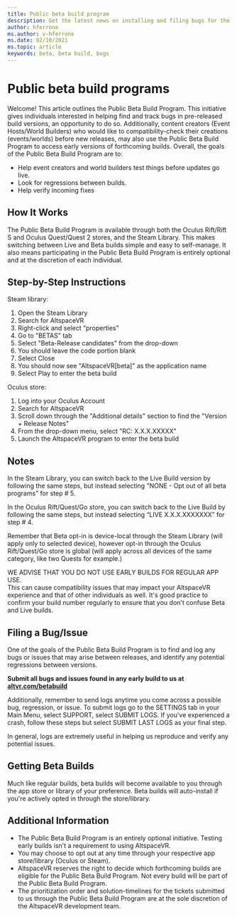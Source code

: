 ```yaml
---
title: Public beta build program
description: Get the latest news on installing and filing bugs for the newest AltspaceVR beta build program.
author: hferrone
ms.author: v-hferrone
ms.date: 02/10/2021
ms.topic: article
keywords: beta, beta build, bugs
---
```


# Public beta build programs

Welcome! This article outlines the Public Beta Build Program. This initiative gives individuals interested in helping find and track bugs in pre-released build versions, an opportunity to do so. Additionally, content creators (Event Hosts/World Builders) who would like to compatibility-check their creations (events/worlds) before new releases, may also use the Public Beta Build Program to access early versions of forthcoming builds. Overall, the goals of the Public Beta Build Program are to: 

* Help event creators and world builders test things before updates go live.  
* Look for regressions between builds. 
* Help verify incoming fixes 
 
## How It Works

The Public Beta Build Program is available through both the Oculus Rift/Rift S and Oculus Quest/Quest 2 stores, and the Steam Library. This makes switching between Live and Beta builds simple and easy to self-manage. It also means participating in the Public Beta Build Program is entirely optional and at the discretion of each individual. 

## Step-by-Step Instructions  

Steam library:

1. Open the Steam Library
2. Search for AltspaceVR
3. Right-click and select "properties"
4. Go to "BETAS" tab
5. Select "Beta-Release candidates" from the drop-down
6. You should leave the code portion blank
7. Select Close
8. You should now see "AltspaceVR[beta]" as the application name
9. Select Play to enter the beta build

Oculus store:

1. Log into your Oculus Account
2. Search for AltspaceVR
3. Scroll down through the "Additional details" section to find the "Version + Release Notes"
4. From the drop-down menu, select "RC: X.X.X.XXXXX"
5. Launch the AltspaceVR program to enter the beta build

## Notes

In the Steam Library, you can switch back to the Live Build version by following the same steps, but instead selecting "NONE - Opt out of all beta programs" for step # 5. 

In the Oculus Rift/Quest/Go store, you can switch back to the Live Build by following the same steps, but instead selecting “LIVE X.X.X.XXXXXXX” for step # 4. 

Remember that Beta opt-in is device-local through the Steam Library (will apply only to selected device), however opt-in through the Oculus Rift/Quest/Go store is global (will apply across all devices of the same category, like two Quests for example.) 

WE ADVISE THAT YOU DO NOT USE EARLY BUILDS FOR REGULAR APP USE.  
This can cause compatibility issues that may impact your AltspaceVR experience and that of other individuals as well. It's good practice to confirm your build number regularly to ensure that you don't confuse Beta and Live builds. 

## Filing a Bug/Issue

One of the goals of the Public Beta Build Program is to find and log any bugs or issues that may arise between releases, and identify any potential regressions between versions.  

**Submit all bugs and issues found in any early build to us at [altvr.com/betabuild](https://help.altvr.com/hc/requests/new?ticket_form_id=360004678833)**

Additionally, remember to send logs anytime you come across a possible bug, regression, or issue. To submit logs go to the SETTINGS tab in your Main Menu, select SUPPORT, select SUBMIT LOGS. If you've experienced a crash, follow these steps but select SUBMIT LAST LOGS as your final step. 

In general, logs are extremely useful in helping us reproduce and verify any potential issues. 

## Getting Beta Builds

Much like regular builds, beta builds will become available to you through the app store or library of your preference. Beta builds will auto-install if you're actively opted in through the store/library. 

## Additional Information

* The Public Beta Build Program is an entirely optional initiative. Testing early builds isn't a requirement to using AltspaceVR. 
* You may choose to opt out at any time through your respective app store/library (Oculus or Steam).  
* AltspaceVR reserves the right to decide which forthcoming builds are eligible for the Public Beta Build Program. Not every build will be part of the Public Beta Build Program. 
* The prioritization order and solution-timelines for the tickets submitted to us through the Public Beta Build Program are at the sole discretion of the AltspaceVR development team. 